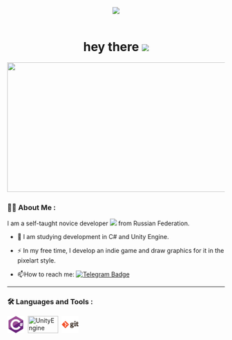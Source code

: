 <div id="header" align="center">
  <img src="https://media2.giphy.com/media/ptzlRfMuHaGgccUzbh/giphy.gif?cid=790b761189a458adc1aec66773b66fb037b7969dedd956bb&rid=giphy.gif&ct=s" width="200"/>
</div>
<div id="badges" align="center">
  <img src="https://komarev.com/ghpvc/?username=bigbluepie&style=flat-square&color=blue" alt=""/>
  <h1>
    hey there
    <img src="https://media.giphy.com/media/hvRJCLFzcasrR4ia7z/giphy.gif" width="30px"/>
  </h1>
</div>

<div align="center">
  <img src="https://media1.giphy.com/media/FjGEQSybauJqM/giphy.gif?cid=790b7611949e0ca47ccf87019095048dec402908b55271f3&rid=giphy.gif&ct=g" width="550" height="300"/>
</div>
<div>
  
### :man_technologist: About Me :
</div>
<div>
  
I am a self-taught novice developer <img src="https://media.giphy.com/media/WUlplcMpOCEmTGBtBW/giphy.gif" width="30"> from Russian Federation.
</div>
<div>
  
- :telescope: I am studying development in C# and Unity Engine.

- :zap: In my free time, I develop an indie game and draw graphics for it in the pixelart style.

- :mailbox:How to reach me: [![Telegram Badge](https://img.shields.io/badge/Telegram-blue?style=for-the-badge&logo=telegram&logoColor=white)](https://t.me/BigBluePie)
  
---

### :hammer_and_wrench: Languages and Tools :
</div>
<div>
  <img src="https://raw.githubusercontent.com/devicons/devicon/1119b9f84c0290e0f0b38982099a2bd027a48bf1/icons/csharp/csharp-original.svg" title="С#" alt="C#" width="40" height="40"/>&nbsp;
  <img src="https://store.speedtree.com/site-assets/uploads/Unity-Logo-White.png" title="UnityEngine" **alt="UnityEngine" width="70" height="40"/>&nbsp;
  <img src="https://github.com/devicons/devicon/blob/master/icons/git/git-original-wordmark.svg" title="Git" **alt="Git" width="40" height="40"/>
</div>
